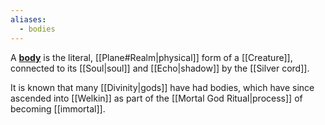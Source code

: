 ```yaml
---
aliases:
  - bodies
---
```


A **[body](https://en.wikipedia.org/wiki/Body_(biology))** is the literal, [[Plane#Realm|physical]] form of a [[Creature]], connected to its [[Soul|soul]] and [[Echo|shadow]] by the [[Silver cord]].

It is known that many [[Divinity|gods]] have had bodies, which have since ascended into [[Welkin]] as part of the [[Mortal God Ritual|process]] of becoming [[immortal]].

